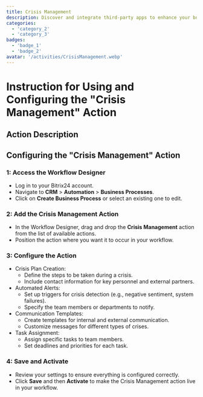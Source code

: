 ```yaml
---
title: Crisis Management
description: Discover and integrate third-party apps to enhance your business.
categories: 
  - 'category_2'
  - 'category_3'
badges: 
  - 'badge_1'
  - 'badge_2'
avatar: '/activities/CrisisManagement.webp'
---
```

# Instruction for Using and Configuring the "Crisis Management" Action

## Action Description

## **Configuring the "Crisis Management" Action**

### 1: Access the Workflow Designer
- Log in to your Bitrix24 account.
- Navigate to **CRM** > **Automation** > **Business Processes**.
- Click on **Create Business Process** or select an existing one to edit.

### 2: Add the Crisis Management Action
- In the Workflow Designer, drag and drop the **Crisis Management** action from the list of available actions.
- Position the action where you want it to occur in your workflow.

### 3: Configure the Action
- Crisis Plan Creation:
  - Define the steps to be taken during a crisis.
  - Include contact information for key personnel and external partners.
- Automated Alerts:
  - Set up triggers for crisis detection (e.g., negative sentiment, system failures).
  - Specify the team members or departments to notify.
- Communication Templates:
  - Create templates for internal and external communication.
  - Customize messages for different types of crises.
- Task Assignment:
  - Assign specific tasks to team members.
  - Set deadlines and priorities for each task.

### 4: Save and Activate
- Review your settings to ensure everything is configured correctly.
- Click **Save** and then **Activate** to make the Crisis Management action live in your workflow.
